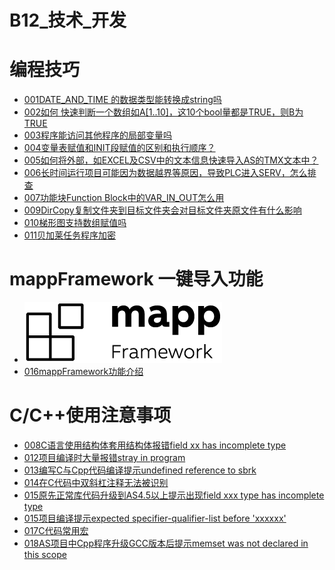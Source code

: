 # B12_技术_开发

# 编程技巧

- [001DATE_AND_TIME 的数据类型能转换成string吗](001DATE_AND_TIME%20的数据类型能转换成string吗.md)
- [002如何 快速判断一个数组如A[1..10]，这10个bool量都是TRUE，则B为TRUE](002如何%20快速判断一个数组如A[1..10]，这10个bool量都是TRUE，则B为TRUE.md)
- [003程序能访问其他程序的局部变量吗](003程序能访问其他程序的局部变量吗.md)
- [004变量表赋值和INIT段赋值的区别和执行顺序？](004变量表赋值和INIT段赋值的区别和执行顺序？.md)
- [005如何将外部，如EXCEL及CSV中的文本信息快速导入AS的TMX文本中？](005如何将外部，如EXCEL及CSV中的文本信息快速导入AS的TMX文本中？.md)
- [006长时间运行项目可能因为数据越界等原因，导致PLC进入SERV，怎么排查](006长时间运行项目可能因为数据越界等原因，导致PLC进入SERV，怎么排查.md)
- [007功能块Function Block中的VAR_IN_OUT怎么用](007功能块Function%20Block中的VAR_IN_OUT怎么用.md)
- [009DirCopy复制文件夹到目标文件夹会对目标文件夹原文件有什么影响](009DirCopy复制文件夹到目标文件夹会对目标文件夹原文件有什么影响.md)
- [010梯形图支持数组赋值吗](010梯形图支持数组赋值吗.md)
- [011贝加莱任务程序加密](011贝加莱任务程序加密.md)

# mappFramework 一键导入功能

- ![](FILES/016mappFramework功能介绍/image-20231213134310112.png)
- [016mappFramework功能介绍](016mappFramework功能介绍.md)

# C/C++使用注意事项

- [008C语言使用结构体套用结构体报错field xx has incomplete type](008C语言使用结构体套用结构体报错field%20xx%20has%20incomplete%20type.md)
- [012项目编译时大量报错stray in program](012项目编译时大量报错stray%20in%20program.md)
- [013编写C与Cpp代码编译提示undefined reference to sbrk](013编写C与Cpp代码编译提示undefined%20reference%20to%20sbrk.md)
- [014在C代码中双斜杠注释无法被识别](014在C代码中双斜杠注释无法被识别.md)
- [015原先正常库代码升级到AS4.5以上提示出现field xxx type has incomplete type](015原先正常库代码升级到AS4.5以上提示出现field%20xxx%20type%20has%20incomplete%20type.md)
- [015项目编译提示expected specifier-qualifier-list before 'xxxxxx'](015原先正常库代码升级到AS4.5以上提示出现field%20xxx%20type%20has%20incomplete%20type.md)
- [017C代码常用宏](017C代码常用宏.md)
- [018AS项目中Cpp程序升级GCC版本后提示memset was not declared in this scope](018AS项目中Cpp程序升级GCC版本后提示memset%20was%20not%20declared%20in%20this%20scope.md)
